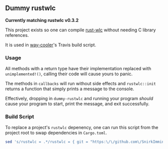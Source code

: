 ## Dummy rustwlc

**Currently matching rustwlc v0.3.2**

This project exists so one can compile [rust-wlc](https://github.com/Immington-Industries/rust-wlc) without needing C library references.

It is used in [way-cooler](https://github.com/Immington-Industries/way-cooler)'s Travis build script.

### Usage

All methods with a return type have their implementation replaced with `unimplemented!()`, calling their code will cause yours to panic.

The methods in `callbacks` will run without side effects and `rustwlc::init` returns a function that simply prints a message to the console.

Effectively, dropping in `dummy-rustwlc` and running your program _should_ cause your program to start, print the message, and exit successfully.

### Build Script

To replace a project's `rustwlc` depenency, one can run this script from the project root to swap dependencies in `Cargo.toml`.

```bash
sed 's/rustwlc = .*/rustwlc = { git = "https:\/\/github.com\/SnirkImmington\/dummy-rustwlc.git" }/g' Cargo.toml -i
```
